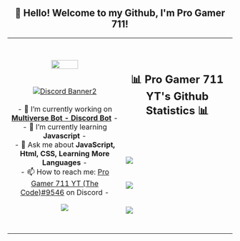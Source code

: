 <h2 align="center">👋 Hello! Welcome to my Github, I'm Pro Gamer 711!</h2>
<p align="center">
<table align="center">
   <tr>
      <td>
         <p align="center">    
         <img align="center" src="https://i.imgur.com/E029hYg.png" width="50%"/></a><br/>
         <br/><br/>
            <a href="https://discord.gg/ktTJCzTtCM"><img align="center" src="https://discordapp.com/api/guilds/924943715053760572/widget.png?style=banner3" alt="Discord Banner2"/></a>
         <br/><br/>
         - 🔭 I’m currently working on <strong><a href="https://multiverse-bot.herokuapp.com/">Multiverse Bot - Discord Bot</a></strong> -
         <br/>
         - 🌱 I’m currently learning <strong>Javascript</strong> -
         <br/>
         - 💬 Ask me about <strong>JavaScript, Html, CSS, Learning More Languages</strong> -
         <br/>
         - 📫 How to reach me: <a href="https://discord.gg/ktTJCzTtCM">Pro Gamer 711 YT (The Code)#9546</a> on Discord -
         <br/>
         <p align="center">                     
             <img align="center" src="https://github-readme-stats.vercel.app/api/top-langs/?username=Pro-Gamer-711-YT&theme=radical&hide_border=true" />
         </p>  
      </td>
      <td>
      <br/><br/>
      <h2 align="center">📊 Pro Gamer 711 YT's Github Statistics 📊 </h2>   
         <br/><br/><br/>
         <img align="center" src="http://github-readme-streak-stats.herokuapp.com?user=Pro-Gamer-711-YT&theme=radical&hide_border=true" />   
         <br/><br/><br/>
         <img align="center" src="https://github-readme-stats-taupe-two.vercel.app/api/wakatime?username=Pro_Gamer_711_YT&hide_title=true&hide_border=true&langs_count=5&layout=compact&v=2.png"/><br/><br/><br/>
         <img align="center" src="https://github-readme-stats.vercel.app/api?username=Pro-Gamer-711-YT&theme=radical&show_icons=true&hide_border=true" />
         <br/><br/><br/>         
      </td>
   </tr>
</table>
</p>
